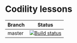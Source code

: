 Codility lessons
=======

Branch  | Status | 
-------- | :------------: | 
master | [![Build status](https://ci.appveyor.com/api/projects/status/j5bs051b7cirj72v?svg=true)](https://ci.appveyor.com/project/gqy117/codilitytest)

